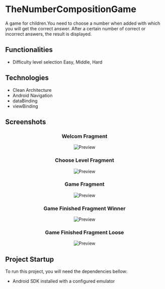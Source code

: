 # TheNumberCompositionGame
A game for children.You need to choose a number when added with which you will get the correct answer. After a certain number of correct or incorrect answers, the result is displayed.

## Functionalities
- Difficulty level selection Easy, Middle, Hard



## Technologies
- Clean Architecture
- Android Navigation
- dataBinding
- viewBinding

## Screenshots 
<h3 align="center"><strong>Welcom Fragment</strong></h3>
<p align="center">
  <img src="https://i.ibb.co/myJDzwN/description.png.png" alt="Preview"/>
</p>

<h3 align="center"><strong>Choose Level Fragment</strong></h3>
<p align="center">
  <img src="https://i.ibb.co/wsKtwyq/choose-level-png.png" alt="Preview"/>
</p>

<h3 align="center"><strong>Game Fragment</strong></h3>
<p align="center">
  <img src="https://i.ibb.co/S5Z8sqr/game.png" alt="Preview"/>
</p>

<h3 align="center"><strong>Game Finished Fragment Winner</strong></h3>
<p align="center">
  <img src="https://i.ibb.co/8xk4Wcq/winner.png" alt="Preview"/>
</p>

<h3 align="center"><strong>Game Finished Fragment Loose</strong></h3>
<p align="center">
  <img src="https://i.ibb.co/g6Czk1V/loose2.png" alt="Preview"/>
</p>

## Project Startup

To run this project, you will need the dependencies bellow:

- Android SDK installed with a configured emulator
